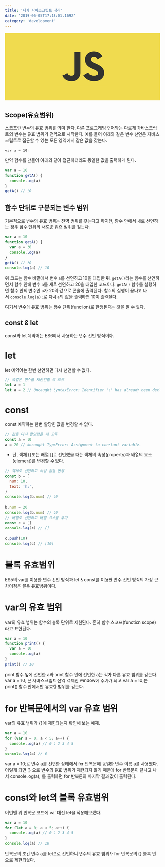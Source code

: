 ```yaml
---
title: '다시 자바스크립트 정리'
date: '2019-06-05T17:18:01.169Z'
category: 'development'
---
```


![](./images/js-1.png)

## **Scope(유효범위)**

스코프란 변수의 유효 범위를 의미 한다. 다른 프로그래밍 언어와는 다르게 자바스크립트의 변수는 유효 범위가 전역으로 시작한다. 예를 들어 아래와 같은 변수 선언은 자바스크립트로 접근할 수 있는 모든 영역에서 같은 값을 갖는다.

`var a = 10;`

만약 함수를 만들어 아래와 같이 접근하더라도 동일한 값을 출력하게 된다.

```js
var a = 10
function getA() {
  console.log(a)
}
getA() // 10
```

## **함수 단위로 구분되는 변수 범위**

기본적으로 변수의 유효 범위는 전역 범위를 갖는다고 하지만, 함수 안에서 새로 선언하는 경우 함수 단위의 새로운 유효 범위를 갖는다.

```js
var a = 10
function getA() {
  var a = 20
  console.log(a)
}
getA() // 20
console.log(a) // 10
```

위 코드는 함수 바깥에서 변수 `a`를 선언하고 10을 대입한 뒤, `getA()`라는 함수를 선언하면서 함수 안에 변수 `a`를 새로 선언하고 20을 대입한 코드이다. `getA()` 함수를 실행하면 함수 안의 변수인 `a`가 20의 값으로 콘솔에 출력된다. 함수의 실행이 끝나고 나서 `console.log(a);`로 다시 `a`의 값을 출력하면 10이 출력된다.

여기서 변수의 유효 범위는 함수 단위(function)로 한정된다는 것을 알 수 있다.

## const & let

const와 let 예약어는 ES6에서 사용하는 변수 선언 방식이다.

# let

let 예약어는 한번 선언하면 다시 선언할 수 없다.

```js
// 똑같은 변수를 재선언할 때 오류
let a = 1
let a = 2 // Uncaught SyntaxError: Identifier 'a' has already been declared
```

# const

const 예약어는 한번 할당한 값을 변경할 수 없다.

```js
// 값을 다시 할당했을 때 오류
const a = 10
a = 20 // Uncaught TypeError: Assignment to constant variable.
```

- 단, 객체 {}또는 배열 []로 선언했을 때는 객체의 속성(property)과 배열의 요소(element)를 변경할 수 있다.

```js
// 객체로 선언하고 속성 값을 변경
const b = {
  num: 10,
  text: 'hi',
}
console.log(b.num) // 10

b.num = 20
console.log(b.num) // 20
// 배열로 선언하고 배열 요소를 추가
const c = []
console.log(c) // []

c.push(10)
console.log(c) // [10]
```

# 블록 유효범위

ES5의 var를 이용한 변수 선언 방식과 let & const를 이용한 변수 선언 방식의 가장 큰 차이점은 블록 유효범위이다.

# var의 유효 범위

var의 유효 범위는 함수의 블록 단위로 제한된다. 흔히 함수 스코프(function scope)라고 표현된다.

```js
var a = 10
function print() {
  var a = 10
  console.log(a)
}
print() // 10
```

print 함수 앞에 선언한 a와 print 함수 안에 선언한 a는 각자 다른 유효 범위를 갖는다. var a = 10; 은 자바스크립트 전역 객체인 window에 추가가 되고 var a = 10;는 print() 함수 안에서만 유효한 범위를 갖는다.

# for 반복문에서의 var 유효 범위

var의 유효 범위가 {}에 제한되는지 확인해 보는 예제.

```js
var a = 10
for (var a = 0; a < 5; a++) {
  console.log(a) // 0 1 2 3 4 5
}
console.log(a) // 6
```

var a = 10;로 변수 a를 선언한 상태에서 for 반복문에 동일한 변수 이름 a를 사용했다. 이렇게 되면 {} 으로 변수의 유효 범위가 제한되지 않기 때문에 for 반복문이 끝나고 나서 console.log(a); 를 출력하면 for 반복문의 마지막 결과 값이 출력된다.

# const와 let의 블록 유효범위

이번엔 위 반복문 코드에 var 대신 let을 적용해보겠다.

```js
var a = 10
for (let a = 0; a < 5; a++) {
  console.log(a) // 0 1 2 3 4 5
}
console.log(a) // 10
```

반복문의 조건 변수 a를 let으로 선언하니 변수의 유효 범위가 for 반복문의 {} 블록 안으로 제한되었다.
